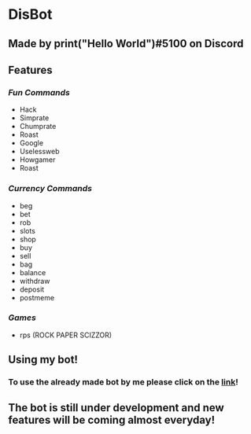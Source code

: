 # DisBot
## Made by print("Hello World")#5100 on Discord
## __Features__
### _**Fun Commands**_
* Hack
* Simprate
* Chumprate
* Roast
* Google
* Uselessweb
* Howgamer
* Roast
### _**Currency Commands**_
* beg
* bet
* rob
* slots
* shop
* buy
* sell
* bag
* balance
* withdraw
* deposit
* postmeme
### _**Games**_
* rps (ROCK PAPER SCIZZOR)

## Using my bot!
### To use the already made bot by me please click on the [link](https://discord.com/api/oauth2/authorize?client_id=784051340305104936&permissions=8&scope=bot)!
## The bot is still under development and new features will be coming almost everyday!
